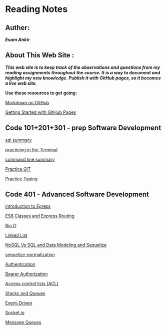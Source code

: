 # Reading Notes

## Auther:
 ***Esam Ankir***

## About This Web Site :
***This web site is to keep track of the observations and questions from my reading assignments throughout the course. It is a way to document and highlight my new knowledge. Publish it with GitHub pages, so it becomes a live web site.***

**Use these resources to get going:**

[Markdown on GitHub](https://docs.github.com/en/get-started/writing-on-github/getting-started-with-writing-and-formatting-on-github/basic-writing-and-formatting-syntax)


[Getting Started with GitHub Pages](https://docs.github.com/en/pages/quickstart)


## Code 101+201+301 - prep Software Development 

[sql summary](./prep/sql/sql.md) 

[practicing in the Terminal](./prep/Practice-in-the-Terminal/activities.md)

[command line summary](./prep/Practice-in-the-Terminal/command-line-summary.md) 

[Practice GIT](./prep/git-practice/git-practice.md)

[Practice Typing](./prep/Typing-Practice/Typing-Practice.md)


## Code 401 - Advanced Software Development

[introduction to Epress](./401/express.md) 

[ES6 Classes and Express Routing](./401/class-routing.md)

[Big O](./401/BigO.md)

[Linked List](./401/linkedList.md)

[NoSQL Vs SQL and Data Modeling and Sequelize](./401/nosqlVSsql.md)

[sequelize-normalization](./401/equelizeNormalization.md)

[Authentication](./401/authentication.md)

[Bearer Authorization](./401/BearerAuthorization.md)

[Access control lists (ACL)](./401/ACL.md)

[Stacks and Queues](./401/stackAndQueue.md)

[Event-Driven](./401/event-driven.md)

[Socket.io](./401/Socket.io.md)

[Message Queues](./401/messageQueues.md)




















